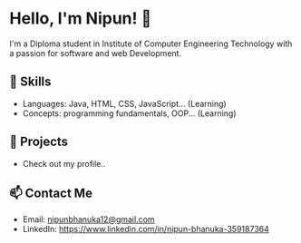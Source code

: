 # Hello, I'm Nipun! 👋

I'm a Diploma student in Institute of Computer Engineering Technology with a passion for software and web Development.

## 🚀 Skills
- Languages: Java, HTML, CSS, JavaScript... (Learning)
- Concepts: programming fundamentals, OOP... (Learning)

## 📂 Projects
- Check out my profile..

## 📫 Contact Me
- Email: nipunbhanuka12@gmail.com
- LinkedIn: https://www.linkedin.com/in/nipun-bhanuka-359187364 
